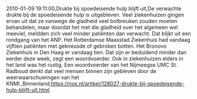 2010-01-09 19:11:00,Drukte bij spoedeisende hulp blijft uit,De verwachte drukte bij de spoedeisende hulp is uitgebleven. Veel ziekenhuizen gingen ervan uit dat ze vanwege de gladheid veel botbreuken zouden moeten behandelen, maar doordat het met die gladheid over het algemeen wel meeviel, meldden zich veel minder patiënten dan verwacht. Dat blijkt uit een rondgang van het ANP. Het Rotterdamse Maasstad Ziekenhuis had vandaag vijftien patiënten met gekneusde of gebroken botten. Het Bronovo Ziekenhuis in Den Haag er vandaag tien. Dat zijn er beduidend minder dan eerder deze week, zegt een woordvoerder. Ook in ziekenhuizen elders in het land was het rustig. Een woordvoerder van het Nijmeegse UMC St. Radboud denkt dat veel mensen binnen zijn gebleven door de weerwaarschuwingen van het KNMI.,Binnenland,https://nos.nl/artikel/128027-drukte-bij-spoedeisende-hulp-blijft-uit.html